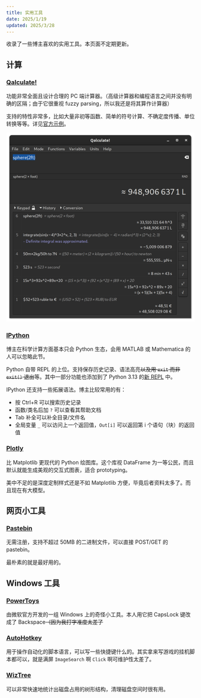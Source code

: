```yaml
---
title: 实用工具
date: 2025/1/19
updated: 2025/3/28
---
```


收录了一些博主喜欢的实用工具。本页面不定期更新。

## 计算

### [Qalculate!](https://qalculate.github.io/index.html)

功能非常全面且设计合理的 PC 端计算器。（高级计算器和编程语言之间并没有明确的区隔；由于它很重视 fuzzy parsing，所以我还是将其算作计算器）

支持的特性非常多，比如大量非初等函数、简单的符号计算、不确定度传播、单位转换等等。详见[官方示例](https://qalculate.github.io/manual/qalculate-examples.html)。

![出自 [qalculate.github.io](https://qalculate.github.io/screenshots.html)](../assets/utilities/qalculate-history.png)

### [IPython](https://ipython.org/)

博主在科学计算方面基本只会 Python 生态，会用 MATLAB 或 Mathematica 的人可以忽略此节。

Python 自带 REPL 的上位。支持保存历史记录、语法高亮~~以及用·`exit` 而非 `exit()` 退出~~等。其中一部分功能也添加到了 Python 3.13 的[新 REPL](https://docs.python.org/3/whatsnew/3.13.html#a-better-interactive-interpreter) 中。

IPython 还支持一些拓展语法。博主比较常用的有：

- 按 Ctrl+R 可以搜索历史记录
- 函数/类名后加 `?` 可以查看其帮助文档
- Tab 补全可以补全目录/文件名
- 全局变量 `_` 可以访问上一个返回值，`Out[i]` 可以返回第 i 个语句（块）的返回值

### [Plotly](https://plotly.com/python/)

比 Matplotlib 更现代的 Python 绘图库。这个库视 DataFrame 为一等公民，而且默认就能生成美观的交互式图表，适合 prototyping。

美中不足的是深度定制样式还是不如 Matplotlib 方便，毕竟后者资料太多了。而且现在有大模型。

## 网页小工具

### [Pastebin](https://paste.c-net.org/)

无需注册，支持不超过 50MB 的二进制文件，可以直接 POST/GET 的 pastebin。

最朴素的就是最好用的。

## Windows 工具

### [PowerToys](https://learn.microsoft.com/en-us/windows/powertoys/)

由微软官方开发的一组 Windows 上的奇怪小工具。本人用它把 CapsLock 键改成了 Backspace~~（因为我打字准度太差了~~

### [AutoHotkey](https://www.autohotkey.com/)

用于操作自动化的脚本语言，可以写一些快捷键什么的。其实拿来写游戏的挂机脚本都可以，就是满屏 `ImageSearch` 啊 `Click` 啊可维护性太差了。

### [WizTree](https://diskanalyzer.com/)

可以非常快速地统计出磁盘占用的树形结构，清理磁盘空间时很有用。
